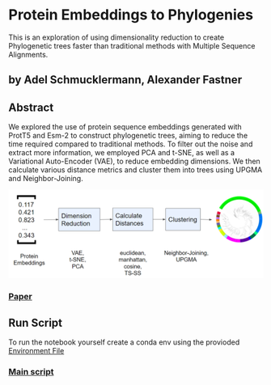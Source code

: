 # Protein Embeddings to Phylogenies

This is an exploration of using dimensionality reduction to create Phylogenetic trees faster than traditional methods with Multiple Sequence Alignments.

## by Adel Schmucklermann, Alexander Fastner

## Abstract
We explored the use of protein sequence embeddings generated with ProtT5 and Esm-2 to construct phylogenetic trees, aiming to reduce the time required compared to traditional methods. To filter out the noise and extract more information, we employed PCA and t-SNE, as well as a Variational Auto-Encoder (VAE), to reduce embedding dimensions. We then calculate various distance metrics and cluster them into trees using UPGMA and Neighbor-Joining.

<img src="/test/Screenshot 2023-07-04 132908.png" alt="Workflow" title="Basic workflow">

### [Paper](./Embeddings_to_Phylogenies.pdf)

## Run Script

To run the notebook yourself create a conda env using the provioded [Environment File](./environment.yaml)

### [Main script](./VAE.ipynb)
